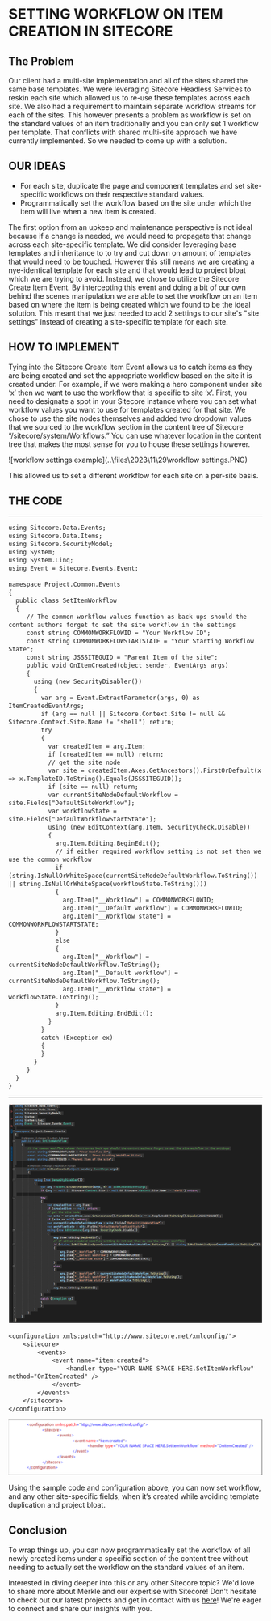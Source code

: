 # **SETTING WORKFLOW ON ITEM CREATION IN SITECORE** 

## **The Problem** 

Our client had a multi-site implementation and all of the sites shared the same base templates.  We were leveraging Sitecore Headless Services to reskin each site which allowed us to re-use these templates across each site.   We also had a requirement to maintain separate workflow streams for each of the sites.  This however presents a problem as workflow is set on the standard values of an item traditionally and you can only set 1 workflow per template.  That conflicts with shared multi-site approach we have currently implemented.  So we needed to come up with a solution.

## OUR IDEAS 

- For each site, duplicate the page and component templates and set site-specific workflows on their respective standard values. 
- Programmatically set the workflow based on the site under which the item will live when a new item is created. 

The first option from an upkeep and maintenance perspective is not ideal because if a change is needed, we would need to propagate that change across each site-specific template.  We did consider leveraging base templates and inheritance to to try and cut down on amount of templates that would need to be touched.  However this still means we are creating a nye-identical template for each site and that would lead to project bloat which we are trying to avoid. Instead, we chose to utilize the Sitecore Create Item Event.  By intercepting this event and doing a bit of our own behind the scenes manipulation we are able to set the workflow on an item based on where the item is being created which we found to be the ideal solution.  This meant that we just needed to add 2 settings to our site's "site settings" instead of creating a site-specific template for each site.

## HOW TO IMPLEMENT 

Tying into the Sitecore Create Item Event allows us to catch items as they are being created and set the appropriate workflow based on the site it is created under.  For example, if we were making a hero component under site ‘x’ then we want to use the workflow that is specific to site ‘x’.  First, you need to designate a spot in your Sitecore instance where you can set what workflow values you want to use for templates created for that site. We chose to use the site nodes themselves and added two dropdown values that we sourced to the workflow section in the content tree of Sitecore “/sitecore/system/Workflows.” You can use whatever location in the content tree that makes the most sense for you to house these settings however.

![workflow settings example](..\files\2023\11\29\workflow settings.PNG)

This allowed us to set a different workflow for each site on a per-site basis. 

 

## THE CODE 

------
```
using Sitecore.Data.Events; 
using Sitecore.Data.Items; 
using Sitecore.SecurityModel; 
using System; 
using System.Linq; 
using Event = Sitecore.Events.Event; 
 
namespace Project.Common.Events 
{ 
  public class SetItemWorkflow 
  { 
     // The common workflow values function as back ups should the content authors forget to set the site workflow in the settings 
     const string COMMONWORKFLOWID = "Your Workflow ID"; 
     const string COMMONWORKFLOWSTARTSTATE = "Your Starting Workflow State"; 
     const string JSSSITEGUID = "Parent Item of the site"; 
     public void OnItemCreated(object sender, EventArgs args) 
     { 
       using (new SecurityDisabler()) 
       { 
         var arg = Event.ExtractParameter(args, 0) as ItemCreatedEventArgs; 
         if (arg == null || Sitecore.Context.Site != null && Sitecore.Context.Site.Name != "shell") return; 
         try 
         { 
           var createdItem = arg.Item; 
           if (createdItem == null) return; 
           // get the site node 
           var site = createdItem.Axes.GetAncestors().FirstOrDefault(x => x.TemplateID.ToString().Equals(JSSSITEGUID)); 
           if (site == null) return; 
           var currentSiteNodeDefaultWorkflow = site.Fields["DefaultSiteWorkflow"]; 
           var workflowState = site.Fields["DefaultWorkflowStartState"]; 
           using (new EditContext(arg.Item, SecurityCheck.Disable)) 
           { 
             arg.Item.Editing.BeginEdit(); 
             // if either required workflow setting is not set then we use the common workflow 
             if (string.IsNullOrWhiteSpace(currentSiteNodeDefaultWorkflow.ToString()) || string.IsNullOrWhiteSpace(workflowState.ToString())) 
             { 
               arg.Item["__Workflow"] = COMMONWORKFLOWID; 
               arg.Item["__Default workflow"] = COMMONWORKFLOWID; 
               arg.Item["__Workflow state"] = COMMONWORKFLOWSTARTSTATE; 
             } 
             else 
             { 
               arg.Item["__Workflow"] = currentSiteNodeDefaultWorkflow.ToString(); 
               arg.Item["__Default workflow"] = currentSiteNodeDefaultWorkflow.ToString(); 
               arg.Item["__Workflow state"] = workflowState.ToString(); 
             } 
             arg.Item.Editing.EndEdit(); 
           } 
         } 
         catch (Exception ex) 
         {           
         } 
       } 
     } 
  } 
} 
```
------

![screenshot of code file](..\files\2023\11\29\code.PNG)

```
<configuration xmls:patch="http://www.sitecore.net/xmlconfig/">
	<sitecore>
		<events>
			<event name="item:created">
				<handler type="YOUR NAME SPACE HERE.SetItemWorkflow" method="OnItemCreated" />
			</event>
        </events>
    </sitecore>
</configuration>
```



![screenshot of config settings](..\files\2023\11\29\config.PNG)

Using the sample code and configuration above, you can now set workflow, and any other site-specific fields, when it’s created while avoiding template duplication and project bloat. 

## Conclusion

To wrap things up, you can now programmatically set the workflow of all newly created items under a specific section of the content tree without needing to actually set the workflow on the standard values of an item.  

Interested in diving deeper into this or any other Sitecore topic? We'd love to share more about Merkle and our expertise with Sitecore! Don't hesitate to check out our latest projects and get in contact with us [here](https://www.merkle.com/en/home.html)! We're eager to connect and share our insights with you.